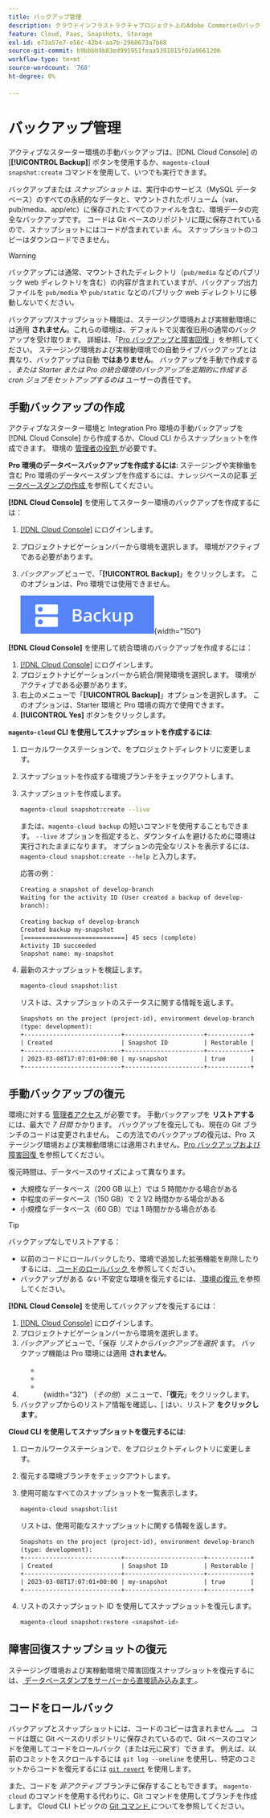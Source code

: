 ```yaml
---
title: バックアップ管理
description: クラウドインフラストラクチャプロジェクト上のAdobe Commerceのバックアップを手動で作成および復元する方法について説明します。
feature: Cloud, Paas, Snapshots, Storage
exl-id: e73a57e7-e56c-42b4-aa7b-2960673a7b68
source-git-commit: b9bbbb9b83ed995951feaa9391015f02a9661206
workflow-type: tm+mt
source-wordcount: '768'
ht-degree: 0%

---
```


# バックアップ管理

アクティブなスターター環境の手動バックアップは、[!DNL Cloud Console] の [**[!UICONTROL Backup]**] ボタンを使用するか、`magento-cloud snapshot:create` コマンドを使用して、いつでも実行できます。

バックアップまたは _スナップショット_ は、実行中のサービス（MySQL データベース）のすべての永続的なデータと、マウントされたボリューム（var、pub/media、app/etc）に保存されたすべてのファイルを含む、環境データの完全なバックアップです。 コードは Git ベースのリポジトリに既に保存されているので、スナップショットにはコードが含まれていま _ん_。 スナップショットのコピーはダウンロードできません。

>[!WARNING]
>
>バックアップには通常、マウントされたディレクトリ（`pub/media` などのパブリック web ディレクトリを含む）の内容が含まれていますが、バックアップ出力ファイルを `pub/media` や `pub/static` などのパブリック web ディレクトリに移動しないでください。

バックアップ/スナップショット機能は、ステージング環境および実稼動環境には適用 **されません**。これらの環境は、デフォルトで災害復旧用の通常のバックアップを受け取ります。 詳細は、「[Pro バックアップと障害回復 ](../architecture/pro-architecture.md#backup-and-disaster-recovery)」を参照してください。 ステージング環境および実稼動環境での自動ライブバックアップとは異なり、バックアップは自動 **ではありません**。 バックアップを手動で作成する _、または Starter または Pro の統合環境のバックアップを定期的に作成する cron ジョブをセットアップするのは_ ユーザーの責任です。

## 手動バックアップの作成

アクティブなスターター環境と Integration Pro 環境の手動バックアップを [!DNL Cloud Console] から作成するか、Cloud CLI からスナップショットを作成できます。 環境の [ 管理者の役割 ](../project/user-access.md) が必要です。

**Pro 環境のデータベースバックアップを作成するには**:
ステージングや実稼働を含む Pro 環境のデータベースダンプを作成するには、ナレッジベースの記事 [ データベースダンプの作成 ](https://experienceleague.adobe.com/ja/docs/commerce-knowledge-base/kb/how-to/create-database-dump-on-cloud) を参照してください。

**[!DNL Cloud Console]** を使用してスターター環境のバックアップを作成するには：

1. [[!DNL Cloud Console]](https://console.adobecommerce.com) にログインします。
1. プロジェクトナビゲーションバーから環境を選択します。 環境がアクティブである必要があります。
1. _バックアップ_ ビューで、「**[!UICONTROL Backup]**」をクリックします。 このオプションは、Pro 環境では使用できません。

   ![ バックアップ ](../../assets/button-backup.png){width="150"}

**[!DNL Cloud Console]** を使用して統合環境のバックアップを作成するには：

1. [[!DNL Cloud Console]](https://console.adobecommerce.com) にログインします。
1. プロジェクトナビゲーションバーから統合/開発環境を選択します。 環境がアクティブである必要があります。
1. 右上のメニューで「**[!UICONTROL Backup]**」オプションを選択します。 このオプションは、Starter 環境と Pro 環境の両方で使用できます。
1. **[!UICONTROL Yes]** ボタンをクリックします。

**`magento-cloud` CLI を使用してスナップショットを作成するには**:

1. ローカルワークステーションで、をプロジェクトディレクトリに変更します。
1. スナップショットを作成する環境ブランチをチェックアウトします。
1. スナップショットを作成します。

   ```bash
   magento-cloud snapshot:create --live
   ```

   または、`magento-cloud backup` の短いコマンドを使用することもできます。 `--live` オプションを指定すると、ダウンタイムを避けるために環境は実行されたままになります。 オプションの完全なリストを表示するには、`magento-cloud snapshot:create --help` と入力します。

   応答の例：

   ```
   Creating a snapshot of develop-branch
   Waiting for the activity ID (User created a backup of develop-branch):
   
   Creating backup of develop-branch
   Created backup my-snapshot
   [============================] 45 secs (complete)
   Activity ID succeeded
   Snapshot name: my-snapshot
   ```

1. 最新のスナップショットを検証します。

   ```bash
   magento-cloud snapshot:list
   ```

   リストは、スナップショットのステータスに関する情報を返します。

   ```
   Snapshots on the project (project-id), environment develop-branch (type: development):
   +---------------------------+----------------------+------------+
   | Created                   | Snapshot ID          | Restorable |
   +---------------------------+----------------------+------------+
   | 2023-03-08T17:07:01+00:00 | my-snapshot          | true       |
   +---------------------------+----------------------+------------+
   ```

## 手動バックアップの復元

環境に対する [ 管理者アクセス ](../project/user-access.md) が必要です。 手動バックアップを **リストアする** には、最大で _7 日間_ かかります。 バックアップを復元しても、現在の Git ブランチのコードは変更されません。 この方法でのバックアップの復元は、Pro ステージング環境および実稼動環境には適用されません。[Pro バックアップおよび障害回復 ](../architecture/pro-architecture.md#backup-and-disaster-recovery) を参照してください。

復元時間は、データベースのサイズによって異なります。

- 大規模なデータベース（200 GB 以上）では 5 時間かかる場合がある
- 中程度のデータベース（150 GB）で 2 1/2 時間かかる場合がある
- 小規模なデータベース（60 GB）では 1 時間かかる場合がある

>[!TIP]
>
>バックアップなしでリストアする：
>
>- 以前のコードにロールバックしたり、環境で追加した拡張機能を削除したりするには、[ コードのロールバック ](#roll-back-code) を参照してください。
>- バックアップがある _ない_ 不安定な環境を復元するには、[ 環境の復元 ](../development/restore-environment.md) を参照してください。

**[!DNL Cloud Console]** を使用してバックアップを復元するには：

1. [[!DNL Cloud Console]](https://console.adobecommerce.com) にログインします。
1. プロジェクトナビゲーションバーから環境を選択します。
1. _バックアップ_ ビューで、「保存 _リストからバックアップを選択_ ます。 バックアップ機能は Pro 環境には適用 **されません**。
1. ![ その他 ](../../assets/icon-more.png){width="32"} （_その他_）メニューで、「**復元**」をクリックします。
1. バックアップからのリストア情報を確認し、&lbrack; はい、リストア **をクリックします**。

**Cloud CLI を使用してスナップショットを復元するには**:

1. ローカルワークステーションで、をプロジェクトディレクトリに変更します。
1. 復元する環境ブランチをチェックアウトします。
1. 使用可能なすべてのスナップショットを一覧表示します。

   ```bash
   magento-cloud snapshot:list
   ```

   リストは、使用可能なスナップショットに関する情報を返します。

   ```
   Snapshots on the project (project-id), environment develop-branch (type: development):
   +---------------------------+----------------------+------------+
   | Created                   | Snapshot ID          | Restorable |
   +---------------------------+----------------------+------------+
   | 2023-03-08T17:07:01+00:00 | my-snapshot          | true       |
   +---------------------------+----------------------+------------+
   ```

1. リストのスナップショット ID を使用してスナップショットを復元します。

   ```bash
   magento-cloud snapshot:restore <snapshot-id>
   ```

## 障害回復スナップショットの復元

ステージング環境および実稼動環境で障害回復スナップショットを復元するには、[ データベースダンプをサーバーから直接読み込みます ](https://experienceleague.adobe.com/ja/docs/commerce-knowledge-base/kb/how-to/restore-a-db-snapshot-from-staging-or-production#meth3)。

## コードをロールバック

バックアップとスナップショットには、コードのコピーは含まれません __。 コードは既に Git ベースのリポジトリに保存されているので、Git ベースのコマンドを使用してコードをロールバック（または元に戻す）できます。 例えば、以前のコミットをスクロールするには `git log --oneline` を使用し、特定のコミットからコードを復元するには [`git revert`](https://git-scm.com/docs/git-revert) を使用します。

また、コードを _非アクティブ_ ブランチに保存することもできます。 `magento-cloud` のコマンドを使用する代わりに、Git コマンドを使用してブランチを作成します。 Cloud CLI トピックの [Git コマンド ](../dev-tools/cloud-cli-overview.md#git-commands) についてを参照してください。
